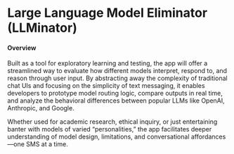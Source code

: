 # Large Language Model Eliminator (LLMinator)

#### Overview
Built as a tool for exploratory learning and testing, the app will offer a streamlined way to evaluate how different models interpret, respond to, and reason through user input. By abstracting away the complexity of traditional chat UIs and focusing on the simplicity of text messaging, it enables developers to prototype model routing logic, compare outputs in real time, and analyze the behavioral differences between popular LLMs like OpenAI, Anthropic, and Google.

Whether used for academic research, ethical inquiry, or just entertaining banter with models of varied “personalities,” the app facilitates deeper understanding of model design, limitations, and conversational affordances—one SMS at a time.
